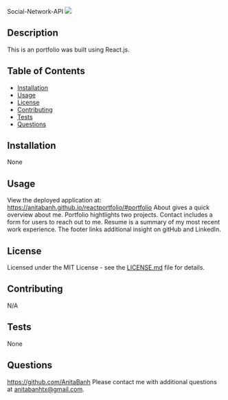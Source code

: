 Social-Network-API
![](https://img.shields.io/badge/license-MIT-green)

  ## Description
  This is an portfolio was built using React.js.  

  ## Table of Contents 
  - [Installation](##installation)
  - [Usage](#usage)
  - [License](#license)
  - [Contributing](#contributing)
  - [Tests](#tests)
  - [Questions](#questions)

  ## Installation
  None

  ## Usage
  View the deployed application at: https://anitabanh.github.io/reactportfolio/#portfolio  About gives a quick overview about me.  Portfolio hightlights two projects.  Contact includes a form for users to reach out to me.  Resume is a summary of my most recent work experience.  The footer links additional insight on gitHub and LinkedIn. 

  ## License
  Licensed under the MIT License - see the [LICENSE.md](https://github.com/AnitaBanh/reactportfolio/blob/main/LICENSE) file for details.

  ## Contributing
  N/A

  ## Tests
  None

  ## Questions
  <https://github.com/AnitaBanh>
  Please contact me with additional questions at anitabanhtx@gmail.com.
  